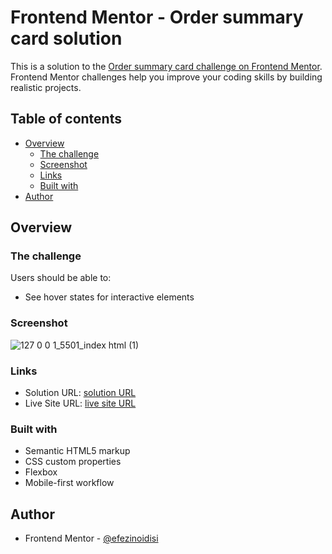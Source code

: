 # Frontend Mentor - Order summary card solution

This is a solution to the [Order summary card challenge on Frontend Mentor](https://www.frontendmentor.io/challenges/order-summary-component-QlPmajDUj). Frontend Mentor challenges help you improve your coding skills by building realistic projects.

## Table of contents

- [Overview](#overview)
  - [The challenge](#the-challenge)
  - [Screenshot](#screenshot)
  - [Links](#links)
  - [Built with](#built-with)
- [Author](#author)

## Overview

### The challenge

Users should be able to:

- See hover states for interactive elements

### Screenshot

![127 0 0 1_5501_index html (1)](https://user-images.githubusercontent.com/105175740/177015447-4f2e6f68-9c68-496a-a04c-43142fc75b77.png)

### Links

- Solution URL: [solution URL](https://github.com/efezinoidisi/order-summary-component-main)
- Live Site URL: [live site URL](https://efezinoidisi.github.io/order-summary-component-main/)

### Built with

- Semantic HTML5 markup
- CSS custom properties
- Flexbox
- Mobile-first workflow

## Author

- Frontend Mentor - [@efezinoidisi](https://www.frontendmentor.io/profile/efezinoidisi)
